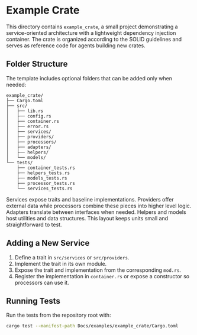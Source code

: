 # Example Crate

This directory contains `example_crate`, a small project demonstrating a service-oriented architecture with a lightweight dependency injection container. The crate is organized according to the SOLID guidelines and serves as reference code for agents building new crates.

## Folder Structure
The template includes optional folders that can be added only when needed:

```text
example_crate/
├── Cargo.toml
├── src/
│   ├── lib.rs
│   ├── config.rs
│   ├── container.rs
│   ├── error.rs
│   ├── services/
│   ├── providers/
│   ├── processors/
│   ├── adapters/
│   ├── helpers/
│   └── models/
└── tests/
    ├── container_tests.rs
    ├── helpers_tests.rs
    ├── models_tests.rs
    ├── processor_tests.rs
    └── services_tests.rs
```

Services expose traits and baseline implementations. Providers offer external data while processors combine these pieces into higher level logic. Adapters translate between interfaces when needed. Helpers and models host utilities and data structures. This layout keeps units small and straightforward to test.

## Adding a New Service
1. Define a trait in `src/services` or `src/providers`.
2. Implement the trait in its own module.
3. Expose the trait and implementation from the corresponding `mod.rs`.
4. Register the implementation in `container.rs` or expose a constructor so processors can use it.

## Running Tests
Run the tests from the repository root with:

```bash
cargo test --manifest-path Docs/examples/example_crate/Cargo.toml
```

